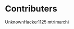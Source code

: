 # Contributers
<!-- Example:
[Your Name](http://github.com/YourUserName)
-->


<!-- Edit Below This Line -->


[UnknownHacker1125](http://github.com/UnknownHacker1125)
[mtrimarchi](http://github.com/mtrimarchi)
